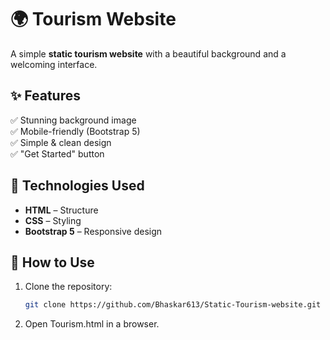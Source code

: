 # 🌍 Tourism Website  

A simple **static tourism website** with a beautiful background and a welcoming interface.  

## ✨ Features  
✅ Stunning background image  
✅ Mobile-friendly (Bootstrap 5)  
✅ Simple & clean design  
✅ "Get Started" button  

## 📌 Technologies Used  
- **HTML** – Structure  
- **CSS** – Styling  
- **Bootstrap 5** – Responsive design  

## 🚀 How to Use  
1. Clone the repository:  
   ```bash
   git clone https://github.com/Bhaskar613/Static-Tourism-website.git
2. Open Tourism.html in a browser.
